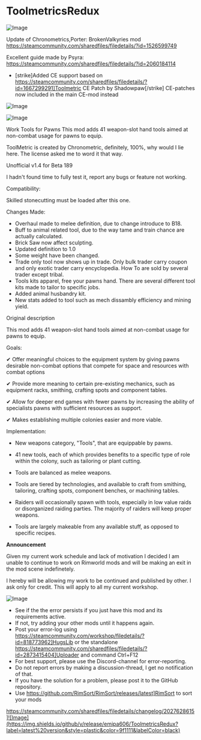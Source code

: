 # ToolmetricsRedux

![Image](https://i.imgur.com/buuPQel.png)

Update of Chronometrics,Porter: BrokenValkyries mod
https://steamcommunity.com/sharedfiles/filedetails/?id=1526599749

Excellent guide made by Psyra:
https://steamcommunity.com/sharedfiles/filedetails/?id=2060184114

- [strike]Added CE support based on https://steamcommunity.com/sharedfiles/filedetails/?id=1667299291]Toolmetric CE Patch by Shadowpaw[/strike] CE-patches now included in the main CE-mod instead

![Image](https://i.imgur.com/pufA0kM.png)

	
![Image](https://i.imgur.com/Z4GOv8H.png)


Work Tools for Pawns
This mod adds 41 weapon-slot hand tools aimed at non-combat usage for pawns to equip. 

ToolMetric is created by Chronometric, definitely, 100%, why would I lie here.
The license asked me to word it that way.

Unofficial v1.4 for Beta 189

I hadn't found time to fully test it, report any bugs or feature not working.

Compatibility:

Skilled stonecutting must be loaded after this one.

Changes Made:

* Overhaul made to melee definition, due to change introduce to B18.
* Buff to animal related tool, due to the way tame and train chance are actually calculated.
* Brick Saw now affect sculpting.
* Updated definition to 1.0
* Some weight have been changed.
* Trade only tool now shows up in trade. Only bulk trader carry coupon and only exotic trader carry encyclopedia. How To are sold by several trader except tribal.
* Tools kits apparel, free your pawns hand. There are several different tool kits made to tailor to specific jobs.
* Added animal husbandry kit.
* New stats added to tool such as mech dissambly efficiency and mining yield.



Original description

This mod adds 41 weapon-slot hand tools aimed at non-combat usage for pawns to equip. 


Goals:

✔ Offer meaningful choices to the equipment system by giving pawns desirable non-combat options that compete for space and resources with combat options

✔ Provide more meaning to certain pre-existing mechanics, such as equipment racks, smithing, crafting spots and component tables.

✔ Allow for deeper end games with fewer pawns by increasing the ability of specialists pawns with sufficient resources as support.

✔ Makes establishing multiple colonies easier and more viable.


Implementation:

* New weapons category, "Tools", that are equippable by pawns.

* 41 new tools, each of which provides benefits to a specific type of role within the colony, such as tailoring or plant cutting.

* Tools are balanced as melee weapons.

* Tools are tiered by technologies, and available to craft from smithing, tailoring, crafting spots, component benches, or machining tables.

* Raiders will occasionally spawn with tools, especially in low value raids or disorganized raiding parties. The majority of raiders will keep proper weapons.

* Tools are largely makeable from any available stuff, as opposed to specific recipes.

**Announcement**

Given my current work schedule and lack of motivation I decided I am unable to continue to work on Rimworld mods and will be making an exit in the mod scene indefinetely.

I hereby will be allowing my work to be continued and published by other. I ask only for credit. This will apply to all my current workshop.


![Image](https://i.imgur.com/PwoNOj4.png)



-  See if the the error persists if you just have this mod and its requirements active.
-  If not, try adding your other mods until it happens again.
-  Post your error-log using https://steamcommunity.com/workshop/filedetails/?id=818773962]HugsLib or the standalone https://steamcommunity.com/sharedfiles/filedetails/?id=2873415404]Uploader and command Ctrl+F12
-  For best support, please use the Discord-channel for error-reporting.
-  Do not report errors by making a discussion-thread, I get no notification of that.
-  If you have the solution for a problem, please post it to the GitHub repository.
-  Use https://github.com/RimSort/RimSort/releases/latest]RimSort to sort your mods



https://steamcommunity.com/sharedfiles/filedetails/changelog/2027628615]![Image](https://img.shields.io/github/v/release/emipa606/ToolmetricsRedux?label=latest%20version&style=plastic&color=9f1111&labelColor=black)

